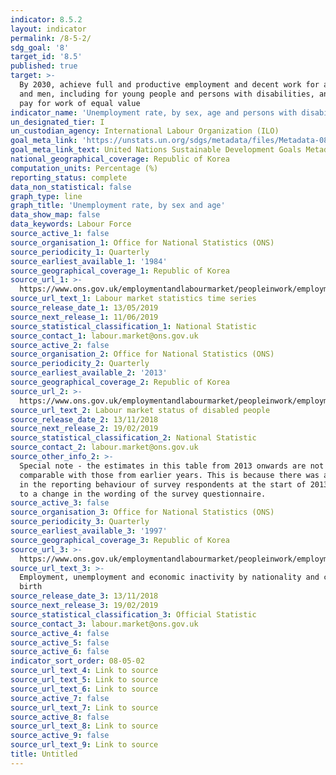 ```yaml
---
indicator: 8.5.2
layout: indicator
permalink: /8-5-2/
sdg_goal: '8'
target_id: '8.5'
published: true
target: >-
  By 2030, achieve full and productive employment and decent work for all women
  and men, including for young people and persons with disabilities, and equal
  pay for work of equal value
indicator_name: 'Unemployment rate, by sex, age and persons with disabilities'
un_designated_tier: I
un_custodian_agency: International Labour Organization (ILO)
goal_meta_link: 'https://unstats.un.org/sdgs/metadata/files/Metadata-08-05-02.pdf'
goal_meta_link_text: United Nations Sustainable Development Goals Metadata (PDF 383 KB)
national_geographical_coverage: Republic of Korea
computation_units: Percentage (%)
reporting_status: complete
data_non_statistical: false
graph_type: line
graph_title: 'Unemployment rate, by sex and age'
data_show_map: false
data_keywords: Labour Force
source_active_1: false
source_organisation_1: Office for National Statistics (ONS)
source_periodicity_1: Quarterly
source_earliest_available_1: '1984'
source_geographical_coverage_1: Republic of Korea
source_url_1: >-
  https://www.ons.gov.uk/employmentandlabourmarket/peopleinwork/employmentandemployeetypes/datasets/labourmarketstatistics
source_url_text_1: Labour market statistics time series
source_release_date_1: 13/05/2019
source_next_release_1: 11/06/2019
source_statistical_classification_1: National Statistic
source_contact_1: labour.market@ons.gov.uk
source_active_2: false
source_organisation_2: Office for National Statistics (ONS)
source_periodicity_2: Quarterly
source_earliest_available_2: '2013'
source_geographical_coverage_2: Republic of Korea
source_url_2: >-
  https://www.ons.gov.uk/employmentandlabourmarket/peopleinwork/employmentandemployeetypes/datasets/labourmarketstatusofdisabledpeoplea08
source_url_text_2: Labour market status of disabled people
source_release_date_2: 13/11/2018
source_next_release_2: 19/02/2019
source_statistical_classification_2: National Statistic
source_contact_2: labour.market@ons.gov.uk
source_other_info_2: >-
  Special note - the estimates in this table from 2013 onwards are not directly
  comparable with those from earlier years. This is because there was a change
  in the reporting behaviour of survey respondents at the start of 2013 related
  to a change in the wording of the survey questionnaire.
source_active_3: false
source_organisation_3: Office for National Statistics (ONS)
source_periodicity_3: Quarterly
source_earliest_available_3: '1997'
source_geographical_coverage_3: Republic of Korea
source_url_3: >-
  https://www.ons.gov.uk/employmentandlabourmarket/peopleinwork/employmentandemployeetypes/datasets/a12employmentunemploymentandeconomicinactivitybynationalityandcountryofbirth
source_url_text_3: >-
  Employment, unemployment and economic inactivity by nationality and country of
  birth
source_release_date_3: 13/11/2018
source_next_release_3: 19/02/2019
source_statistical_classification_3: Official Statistic
source_contact_3: labour.market@ons.gov.uk
source_active_4: false
source_active_5: false
source_active_6: false
indicator_sort_order: 08-05-02
source_url_text_4: Link to source
source_url_text_5: Link to source
source_url_text_6: Link to source
source_active_7: false
source_url_text_7: Link to source
source_active_8: false
source_url_text_8: Link to source
source_active_9: false
source_url_text_9: Link to source
title: Untitled
---
```

